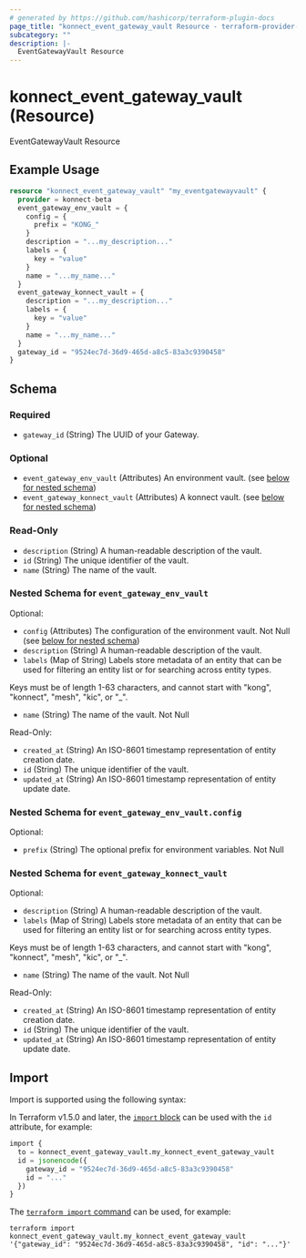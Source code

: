 ```yaml
---
# generated by https://github.com/hashicorp/terraform-plugin-docs
page_title: "konnect_event_gateway_vault Resource - terraform-provider-konnect-beta"
subcategory: ""
description: |-
  EventGatewayVault Resource
---
```


# konnect_event_gateway_vault (Resource)

EventGatewayVault Resource

## Example Usage

```terraform
resource "konnect_event_gateway_vault" "my_eventgatewayvault" {
  provider = konnect-beta
  event_gateway_env_vault = {
    config = {
      prefix = "KONG_"
    }
    description = "...my_description..."
    labels = {
      key = "value"
    }
    name = "...my_name..."
  }
  event_gateway_konnect_vault = {
    description = "...my_description..."
    labels = {
      key = "value"
    }
    name = "...my_name..."
  }
  gateway_id = "9524ec7d-36d9-465d-a8c5-83a3c9390458"
}
```

<!-- schema generated by tfplugindocs -->
## Schema

### Required

- `gateway_id` (String) The UUID of your Gateway.

### Optional

- `event_gateway_env_vault` (Attributes) An environment vault. (see [below for nested schema](#nestedatt--event_gateway_env_vault))
- `event_gateway_konnect_vault` (Attributes) A konnect vault. (see [below for nested schema](#nestedatt--event_gateway_konnect_vault))

### Read-Only

- `description` (String) A human-readable description of the vault.
- `id` (String) The unique identifier of the vault.
- `name` (String) The name of the vault.

<a id="nestedatt--event_gateway_env_vault"></a>
### Nested Schema for `event_gateway_env_vault`

Optional:

- `config` (Attributes) The configuration of the environment vault. Not Null (see [below for nested schema](#nestedatt--event_gateway_env_vault--config))
- `description` (String) A human-readable description of the vault.
- `labels` (Map of String) Labels store metadata of an entity that can be used for filtering an entity list or for searching across entity types.

Keys must be of length 1-63 characters, and cannot start with "kong", "konnect", "mesh", "kic", or "_".
- `name` (String) The name of the vault. Not Null

Read-Only:

- `created_at` (String) An ISO-8601 timestamp representation of entity creation date.
- `id` (String) The unique identifier of the vault.
- `updated_at` (String) An ISO-8601 timestamp representation of entity update date.

<a id="nestedatt--event_gateway_env_vault--config"></a>
### Nested Schema for `event_gateway_env_vault.config`

Optional:

- `prefix` (String) The optional prefix for environment variables. Not Null



<a id="nestedatt--event_gateway_konnect_vault"></a>
### Nested Schema for `event_gateway_konnect_vault`

Optional:

- `description` (String) A human-readable description of the vault.
- `labels` (Map of String) Labels store metadata of an entity that can be used for filtering an entity list or for searching across entity types.

Keys must be of length 1-63 characters, and cannot start with "kong", "konnect", "mesh", "kic", or "_".
- `name` (String) The name of the vault. Not Null

Read-Only:

- `created_at` (String) An ISO-8601 timestamp representation of entity creation date.
- `id` (String) The unique identifier of the vault.
- `updated_at` (String) An ISO-8601 timestamp representation of entity update date.

## Import

Import is supported using the following syntax:

In Terraform v1.5.0 and later, the [`import` block](https://developer.hashicorp.com/terraform/language/import) can be used with the `id` attribute, for example:

```terraform
import {
  to = konnect_event_gateway_vault.my_konnect_event_gateway_vault
  id = jsonencode({
    gateway_id = "9524ec7d-36d9-465d-a8c5-83a3c9390458"
    id = "..."
  })
}
```

The [`terraform import` command](https://developer.hashicorp.com/terraform/cli/commands/import) can be used, for example:

```shell
terraform import konnect_event_gateway_vault.my_konnect_event_gateway_vault '{"gateway_id": "9524ec7d-36d9-465d-a8c5-83a3c9390458", "id": "..."}'
```
